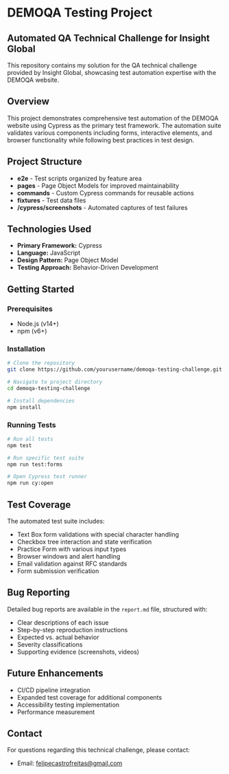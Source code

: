 # DEMOQA Testing Project

## Automated QA Technical Challenge for Insight Global

This repository contains my solution for the QA technical challenge provided by Insight Global, showcasing test automation expertise with the DEMOQA website.

## Overview

This project demonstrates comprehensive test automation of the DEMOQA website using Cypress as the primary test framework. The automation suite validates various components including forms, interactive elements, and browser functionality while following best practices in test design.

## Project Structure

- **e2e** - Test scripts organized by feature area
- **pages** - Page Object Models for improved maintainability
- **commands** - Custom Cypress commands for reusable actions
- **fixtures** - Test data files
- **/cypress/screenshots** - Automated captures of test failures

## Technologies Used

- **Primary Framework:** Cypress
- **Language:** JavaScript
- **Design Pattern:** Page Object Model
- **Testing Approach:** Behavior-Driven Development

## Getting Started

### Prerequisites

- Node.js (v14+)
- npm (v6+)

### Installation

```bash
# Clone the repository
git clone https://github.com/yourusername/demoqa-testing-challenge.git

# Navigate to project directory
cd demoqa-testing-challenge

# Install dependencies
npm install
```

### Running Tests

```bash
# Run all tests
npm test

# Run specific test suite
npm run test:forms

# Open Cypress test runner
npm run cy:open
```

## Test Coverage

The automated test suite includes:

- Text Box form validations with special character handling
- Checkbox tree interaction and state verification
- Practice Form with various input types
- Browser windows and alert handling
- Email validation against RFC standards
- Form submission verification

## Bug Reporting

Detailed bug reports are available in the `report.md` file, structured with:

- Clear descriptions of each issue
- Step-by-step reproduction instructions
- Expected vs. actual behavior
- Severity classifications
- Supporting evidence (screenshots, videos)

## Future Enhancements

- CI/CD pipeline integration
- Expanded test coverage for additional components
- Accessibility testing implementation
- Performance measurement

## Contact

For questions regarding this technical challenge, please contact:

- Email: felipecastrofreitas@gmail.com
